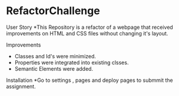 # RefactorChallenge

User Story
*This Repository is a refactor of a webpage that received improvements on HTML and CSS files without changing it's layout.

Improvements
* Classes and Id's were minimized.
* Properties were integrated into existing clsses.
* Semantic Elements were added.

Installation
*Go to settings , pages and deploy pages to submmit the assignment.

